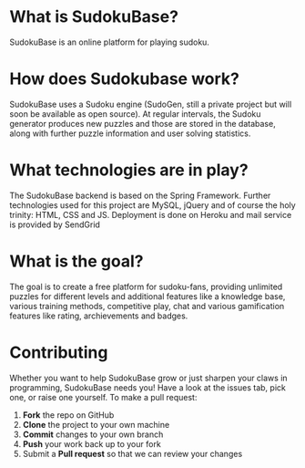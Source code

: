 # What is SudokuBase?
SudokuBase is an online platform for playing sudoku. 

# How does Sudokubase work?
SudokuBase uses a Sudoku engine (SudoGen, still a private project but will soon be available as open source).
At regular intervals, the Sudoku generator produces new puzzles and those are stored in the database, along with further
puzzle information and user solving statistics.

# What technologies are in play? 
The SudokuBase backend is based on the Spring Framework. Further technologies used for this project are 
MySQL, jQuery and of course the holy trinity: HTML, CSS and JS. Deployment is done
on Heroku and mail service is provided by SendGrid

# What is the goal?
The goal is to create a free platform for sudoku-fans, providing unlimited puzzles for different levels
and additional features like a knowledge base, various training methods, competitive play, chat and various 
gamification features like rating, archievements and badges.

# Contributing
Whether you want to help SudokuBase grow or just sharpen your claws in programming, SudokuBase needs you!
Have a look at the issues tab, pick one, or raise one yourself. To make a pull request:

 1. **Fork** the repo on GitHub
 2. **Clone** the project to your own machine
 3. **Commit** changes to your own branch
 4. **Push** your work back up to your fork
 5. Submit a **Pull request** so that we can review your changes

